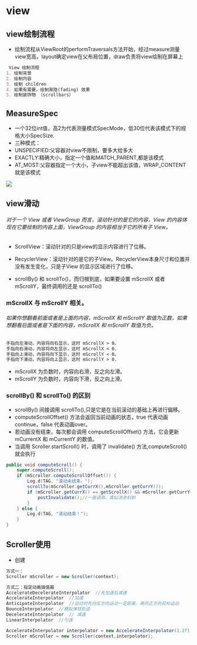 # view

## view绘制流程
- 绘制流程从ViewRoot的performTraversals方法开始，经过measure测量view宽高，layout确定view在父布局位置，draw负责将view绘制在屏幕上
```markdown
 View 绘制流程
1. 绘制背景
2. 绘制内容
3. 绘制 children
4. 如果有需要，绘制渐隐(fading) 效果
5. 绘制装饰物 （scrollbars） 
```

## MeasureSpec

- 一个32位int值，高2为代表测量模式SpecMode，低30位代表该模式下的规格大小SpecSize.
- 三种模式：
- UNSPECIFIED:父容器对view不限制，要多大给多大
- EXACTLY:精确大小，指定一个值和MATCH_PARENT,都是该模式
- AT_MOST:父容器指定一个大小，子view不能超出该值，WRAP_CONTENT就是该模式


![](https://github.com/dannycx/knowledge/blob/master/image/viewMeasure.png) 


## view滑动
###### 对于一个 View 或者 ViewGroup 而言，滚动针对的是它的内容，View 的内容体现在它要绘制的内容上面，ViewGroup 的内容相当于它的所有子 View。
- ScrollView：滚动针对的只是view的显示内容进行了位移。
- RecyclerView：滚动针对的是它的子View。RecyclerView本身尺寸和位置并没有发生变化，只是子View 的显示区域进行了位移。

- scrollBy() 和 scrollTo()，而归根到底，如果要设置 mScrollX 或者 mScrollY，最终调用的还是 scrollTo()

### mScrollX 与 mScrollY 相关。
###### 如果你想翻看前面或者是上面的内容，mScrollX 和 mScrollY 取值为正数，如果想翻看后面或者是下面的内容，mScrollX 和 mScrollY 取值为负。
```markdown
手指向左滑动，内容将向右显示，这时 mScrollX > 0。
手指向右滑动，内容将向左显示，这时 mScrollX < 0.
手指向上滑动，内容将向下显示，这时 mScrollY < 0。
手指向下滑动，内容将向上显示，这时 mScrollY > 0.
```
- mScrollX 为负数时，内容向右滑，反之向左滑。
- mScrollY 为负数时，内容向下滑，反之向上滑。

### scrollBy() 和 scrollTo() 的区别
- scrollBy() 间接调用 scrollTo(),只是它是在当前滚动的基础上再进行偏移。
- computeScrollOffset() 方法会返回当前动画的状态，true 代表动画continue，false 代表动画over。
- 若动画没有结束，每次都会调用 computeScrollOffset() 方法，它会更新 mCurrentX 和 mCurrentY 的数值。
- 当调用 Scroller.startScroll() 时，调用了 invalidate() 方法,computeScroll()就会执行
```java
public void computeScroll() {
    super.computeScroll();
    if (mScroller.computeScrollOffset()) {
        Log.d(TAG, "滚动未结束。");
        scrollTo(mScroller.getCurrX(),mScroller.getCurrY());
        if (mScroller.getCurrX() == getScrollX() && mScroller.getCurrY() == getScrollY() ) {//避免重复请求
            postInvalidate();//一直调用，类似消息机制
        }
    } else {
        Log.d(TAG, "滚动结束！");
    }
}
```
## Scroller使用
- 创建

```java
方式一：
Scroller mScroller = new Scroller(context);
```

```java
方式二：指定动画插值器
AccelerateDecelerateInterpolator  //先加速后减速
AccelerateInterpolator  //加速
AnticipateInterpolator  //运动时先向反方向运动一定距离，再向正方向目标运动
BounceInterpolator  //模拟弹球轨迹
DecelerateInterpolator  // 减速
LinearInterpolator  //匀速

AccelerateInterpolator interpolator = new AccelerateInterpolator(1.2f);
Scroller mScroller = new Scroller(context,interpolator);
```

